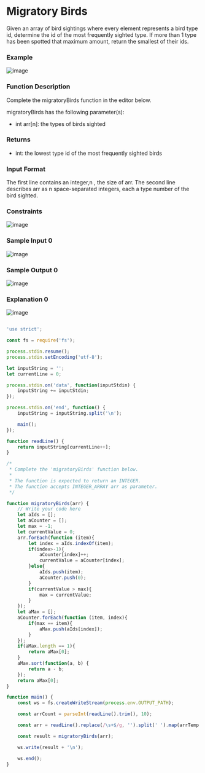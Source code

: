 # Migratory Birds

Given an array of bird sightings where every element represents a bird type id, determine the id of the most frequently sighted type. If more than 1 type has been spotted that maximum amount, return the smallest of their ids.

### Example

![image](https://user-images.githubusercontent.com/23621801/184927666-e9c86021-1d39-447d-b11a-1c59cd815f88.png)

### Function Description

Complete the migratoryBirds function in the editor below.

migratoryBirds has the following parameter(s):

* int arr[n]: the types of birds sighted

### Returns

* int: the lowest type id of the most frequently sighted birds


### Input Format

The first line contains an integer,n , the size of arr.
The second line describes arr as n space-separated integers, each a type number of the bird sighted.

### Constraints

![image](https://user-images.githubusercontent.com/23621801/184927960-0d4fdedf-763f-4ea9-8b0c-7dc4d0398b30.png)

### Sample Input 0

![image](https://user-images.githubusercontent.com/23621801/184928022-4cb77b47-f0f5-41fe-aeb4-fee2d21b253f.png)


### Sample Output 0


![image](https://user-images.githubusercontent.com/23621801/184928068-45b3dd84-23ab-41f6-b620-e6dcf75b4f9e.png)


### Explanation 0

![image](https://user-images.githubusercontent.com/23621801/184928142-5b18fad2-c11b-4378-81e9-c3e032763866.png)




```js

'use strict';

const fs = require('fs');

process.stdin.resume();
process.stdin.setEncoding('utf-8');

let inputString = '';
let currentLine = 0;

process.stdin.on('data', function(inputStdin) {
    inputString += inputStdin;
});

process.stdin.on('end', function() {
    inputString = inputString.split('\n');

    main();
});

function readLine() {
    return inputString[currentLine++];
}

/*
 * Complete the 'migratoryBirds' function below.
 *
 * The function is expected to return an INTEGER.
 * The function accepts INTEGER_ARRAY arr as parameter.
 */

function migratoryBirds(arr) {
    // Write your code here
    let aIds = [];
    let aCounter = [];
    let max = -1;
    let currentValue = 0;
    arr.forEach(function (item){
        let index = aIds.indexOf(item);
        if(index>-1){
            aCounter[index]++;
            currentValue = aCounter[index];
        }else{
            aIds.push(item);
            aCounter.push(0);
        }
        if(currentValue > max){
            max = currentValue;
        }
    });
    let aMax = [];
    aCounter.forEach(function (item, index){
        if(max == item){
            aMax.push(aIds[index]);
        }
    });
    if(aMax.length == 1){
        return aMax[0];
    }
    aMax.sort(function(a, b) {
        return a - b;
    });
    return aMax[0];
}

function main() {
    const ws = fs.createWriteStream(process.env.OUTPUT_PATH);

    const arrCount = parseInt(readLine().trim(), 10);

    const arr = readLine().replace(/\s+$/g, '').split(' ').map(arrTemp => parseInt(arrTemp, 10));

    const result = migratoryBirds(arr);

    ws.write(result + '\n');

    ws.end();
}


```
